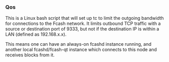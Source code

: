 ### Qos ###

This is a Linux bash script that will set up tc to limit the outgoing bandwidth for connections to the Fcash network. It limits outbound TCP traffic with a source or destination port of 9333, but not if the destination IP is within a LAN (defined as 192.168.x.x).

This means one can have an always-on fcashd instance running, and another local fcashd/fcash-qt instance which connects to this node and receives blocks from it.
